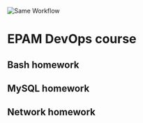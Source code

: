 ![Same Workflow](https://github.com/vkatrychenko/DevOps_L1_Tasks/actions/workflows/v2.yml/badge.svg)

# EPAM DevOps course

## Bash homework


## MySQL homework


## Network homework
